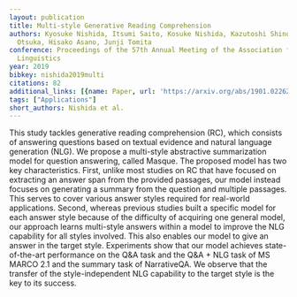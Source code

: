 ```yaml
---
layout: publication
title: Multi-style Generative Reading Comprehension
authors: Kyosuke Nishida, Itsumi Saito, Kosuke Nishida, Kazutoshi Shinoda, Atsushi
  Otsuka, Hisako Asano, Junji Tomita
conference: Proceedings of the 57th Annual Meeting of the Association for Computational
  Linguistics
year: 2019
bibkey: nishida2019multi
citations: 82
additional_links: [{name: Paper, url: 'https://arxiv.org/abs/1901.02262'}]
tags: ["Applications"]
short_authors: Nishida et al.
---
```

This study tackles generative reading comprehension (RC), which consists of
answering questions based on textual evidence and natural language generation
(NLG). We propose a multi-style abstractive summarization model for question
answering, called Masque. The proposed model has two key characteristics.
First, unlike most studies on RC that have focused on extracting an answer span
from the provided passages, our model instead focuses on generating a summary
from the question and multiple passages. This serves to cover various answer
styles required for real-world applications. Second, whereas previous studies
built a specific model for each answer style because of the difficulty of
acquiring one general model, our approach learns multi-style answers within a
model to improve the NLG capability for all styles involved. This also enables
our model to give an answer in the target style. Experiments show that our
model achieves state-of-the-art performance on the Q&A task and the Q&A + NLG
task of MS MARCO 2.1 and the summary task of NarrativeQA. We observe that the
transfer of the style-independent NLG capability to the target style is the key
to its success.